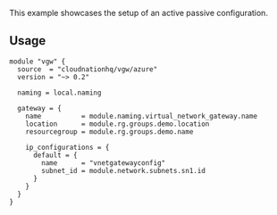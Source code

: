 This example showcases the setup of an active passive configuration.

## Usage

```hcl
module "vgw" {
  source  = "cloudnationhq/vgw/azure"
  version = "~> 0.2"

  naming = local.naming

  gateway = {
    name          = module.naming.virtual_network_gateway.name
    location      = module.rg.groups.demo.location
    resourcegroup = module.rg.groups.demo.name

    ip_configurations = {
      default = {
        name      = "vnetgatewayconfig"
        subnet_id = module.network.subnets.sn1.id
      }
    }
  }
}
```
